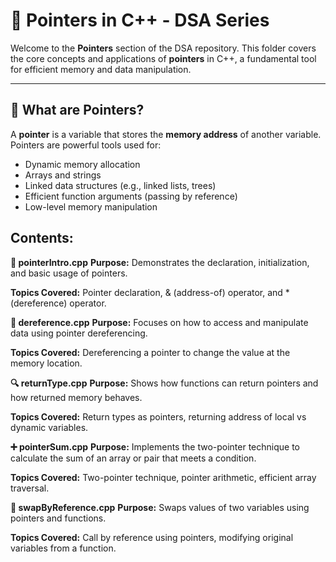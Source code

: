 # 📌 Pointers in C++ - DSA Series

Welcome to the **Pointers** section of the DSA repository. This folder covers the core concepts and applications of **pointers** in C++, a fundamental tool for efficient memory and data manipulation.

---

## 📖 What are Pointers?

A **pointer** is a variable that stores the **memory address** of another variable. Pointers are powerful tools used for:

- Dynamic memory allocation
- Arrays and strings
- Linked data structures (e.g., linked lists, trees)
- Efficient function arguments (passing by reference)
- Low-level memory manipulation

## Contents:
**🧷 pointerIntro.cpp**
**Purpose:** Demonstrates the declaration, initialization, and basic usage of pointers.

**Topics Covered:** Pointer declaration, & (address-of) operator, and * (dereference) operator.

**🔁 dereference.cpp**
**Purpose:** Focuses on how to access and manipulate data using pointer dereferencing.

**Topics Covered:** Dereferencing a pointer to change the value at the memory location.

**🔍 returnType.cpp**
**Purpose:** Shows how functions can return pointers and how returned memory behaves.

**Topics Covered:** Return types as pointers, returning address of local vs dynamic variables.

**➕ pointerSum.cpp**
**Purpose:** Implements the two-pointer technique to calculate the sum of an array or pair that meets a condition.

**Topics Covered:** Two-pointer technique, pointer arithmetic, efficient array traversal.

**🔄 swapByReference.cpp**
**Purpose:** Swaps values of two variables using pointers and functions.

**Topics Covered:** Call by reference using pointers, modifying original variables from a function.
